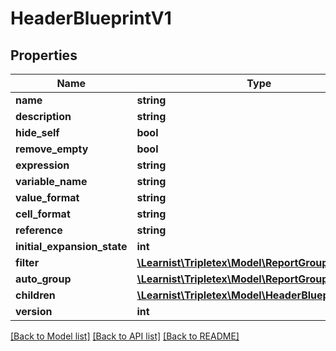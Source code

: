 # HeaderBlueprintV1

## Properties
Name | Type | Description | Notes
------------ | ------------- | ------------- | -------------
**name** | **string** |  | [optional] 
**description** | **string** |  | [optional] 
**hide_self** | **bool** |  | [optional] 
**remove_empty** | **bool** |  | [optional] 
**expression** | **string** |  | [optional] 
**variable_name** | **string** |  | [optional] 
**value_format** | **string** |  | [optional] 
**cell_format** | **string** |  | [optional] 
**reference** | **string** |  | [optional] 
**initial_expansion_state** | **int** |  | [optional] 
**filter** | [**\Learnist\Tripletex\Model\ReportGroupFilter**](ReportGroupFilter.md) |  | [optional] 
**auto_group** | [**\Learnist\Tripletex\Model\ReportGroupAutoGroup**](ReportGroupAutoGroup.md) |  | [optional] 
**children** | [**\Learnist\Tripletex\Model\HeaderBlueprintV1[]**](HeaderBlueprintV1.md) |  | [optional] 
**version** | **int** |  | [optional] 

[[Back to Model list]](../../README.md#documentation-for-models) [[Back to API list]](../../README.md#documentation-for-api-endpoints) [[Back to README]](../../README.md)


